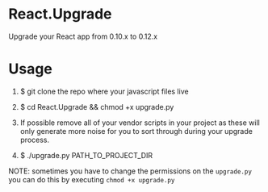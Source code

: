 # React.Upgrade
Upgrade your React app from 0.10.x to 0.12.x


# Usage
1. $ git clone the repo where your javascript files live
2. $ cd React.Upgrade && chmod +x upgrade.py
3. If possible remove all of your vendor scripts in your project as these will only generate more noise for you to sort through during your upgrade process.

4. $ ./upgrade.py PATH_TO_PROJECT_DIR

NOTE: sometimes you have to change the permissions on the `upgrade.py` you can do this by executing `chmod +x upgrade.py`
